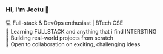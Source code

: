 ### Hi, I'm Jeetu 👋

💻 Full-stack & DevOps enthusiast | BTech CSE  
🧠 Learning FULLSTACK and anything that i find INTERSTING  
🚀 Building real-world projects from scratch  
🤝 Open to collaboration on exciting, challenging ideas 

